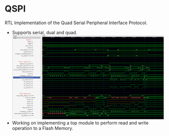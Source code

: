 # QSPI
RTL Implementation of the Quad Serial Peripheral Interface Protocol.
- Supports serial, dual and quad.
![Waveform](QSPI_Waveform.png)
- Working on implementing a top module to perform read and write operation to a Flash Memory.